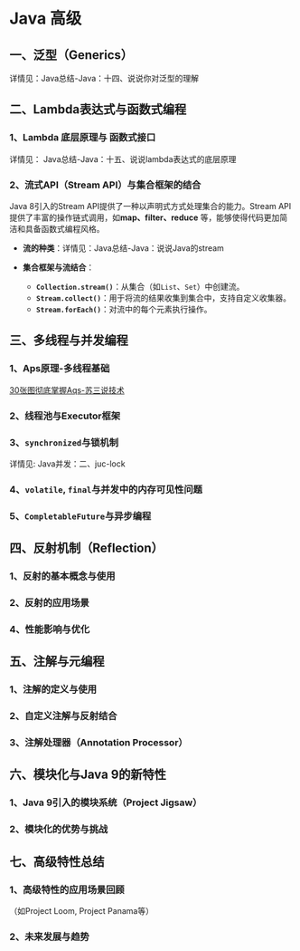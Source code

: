 # Java 高级

## 一、泛型（Generics）

详情见：<RouteLink to="/interview/0_java#十四、说说你对泛型的理解">Java总结-Java：十四、说说你对泛型的理解</RouteLink>

## 二、Lambda表达式与函数式编程

### 1、Lambda 底层原理与 函数式接口

详情见：<RouteLink to="/interview/0_java#十五、说说-lambda-表达式的底层原理">
Java总结-Java：十五、说说lambda表达式的底层原理</RouteLink>

### 2、流式API（Stream API）与集合框架的结合

Java 8引入的Stream API提供了一种以声明式方式处理集合的能力。Stream API提供了丰富的操作链式调用，如**map、filter、reduce**
等，能够使得代码更加简洁和具备函数式编程风格。

- **流的种类**：详情见：<RouteLink to="/interview/0_java#十六、说说java的stream">Java总结-Java：说说Java的stream</RouteLink>

- **集合框架与流结合**：
    - **`Collection.stream()`**：从集合（如`List`、`Set`）中创建流。
    - **`Stream.collect()`**：用于将流的结果收集到集合中，支持自定义收集器。
    - **`Stream.forEach()`**：对流中的每个元素执行操作。

## 三、多线程与并发编程

### 1、Aps原理-多线程基础

[30张图彻底掌握Aqs-苏三说技术](https://mp.weixin.qq.com/s/kvmX6-Iz38mG5907itEb2w)

### 2、线程池与Executor框架

### 3、`synchronized`与锁机制

详情见: <RouteLink to="/concurrent/0_concurrent#二、juc-lock">Java并发：二、juc-lock</RouteLink>

### 4、`volatile`, `final`与并发中的内存可见性问题

### 5、`CompletableFuture`与异步编程

## 四、反射机制（Reflection）

### 1、反射的基本概念与使用

### 2、反射的应用场景

### 4、性能影响与优化

## 五、注解与元编程

### 1、注解的定义与使用

### 2、自定义注解与反射结合

### 3、注解处理器（Annotation Processor）

## 六、模块化与Java 9的新特性

### 1、Java 9引入的模块系统（Project Jigsaw）

### 2、模块化的优势与挑战

## 七、高级特性总结

### 1、高级特性的应用场景回顾

（如Project Loom, Project Panama等）

### 2、未来发展与趋势


